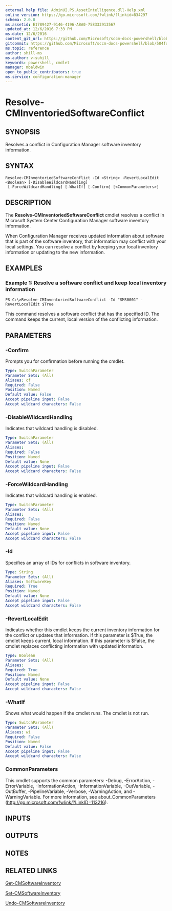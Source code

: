 ```yaml
---
external help file: AdminUI.PS.AssetIntelligence.dll-Help.xml
online version: https://go.microsoft.com/fwlink/?linkid=834297
schema: 2.0.0
ms.assetid: E1789427-9146-4196-ABA0-758333913567
updated_at: 12/6/2016 7:33 PM
ms.date: 12/6/2016
content_git_url: https://github.com/Microsoft/sccm-docs-powershell/blob/master/sccm-cmdlets/ConfigurationManager/vlatest/Resolve-CMInventoriedSoftwareConflict.md
gitcommit: https://github.com/Microsoft/sccm-docs-powershell/blob/504fd5ae0c4dcc14877d18b3f201f0c5172688ce/sccm-cmdlets/ConfigurationManager/vlatest/Resolve-CMInventoriedSoftwareConflict.md
ms.topic: reference
author: shill-ms
ms.author: v-suhill
keywords: powershell, cmdlet
manager: mbaldwin
open_to_public_contributors: true
ms.service: configuration-manager
---
```


# Resolve-CMInventoriedSoftwareConflict

## SYNOPSIS
Resolves a conflict in Configuration Manager software inventory information.

## SYNTAX

```
Resolve-CMInventoriedSoftwareConflict -Id <String> -RevertLocalEdit <Boolean> [-DisableWildcardHandling]
 [-ForceWildcardHandling] [-WhatIf] [-Confirm] [<CommonParameters>]
```

## DESCRIPTION
The **Resolve-CMInventoriedSoftwareConflict** cmdlet resolves a conflict in Microsoft System Center Configuration Manager software inventory information.

When Configuration Manager receives updated information about software that is part of the software inventory, that information may conflict with your local settings.
You can resolve a conflict by keeping your local inventory information or updating to the new information.

## EXAMPLES

### Example 1: Resolve a software conflict and keep local inventory information
```
PS C:\>Resolve-CMInventoriedSoftwareConflict -Id "SMS0001" -RevertLocalEdit $True
```

This command resolves a software conflict that has the specified ID.
The command keeps the current, local version of the conflicting information.

## PARAMETERS

### -Confirm
Prompts you for confirmation before running the cmdlet.

```yaml
Type: SwitchParameter
Parameter Sets: (All)
Aliases: cf
Required: False
Position: Named
Default value: False
Accept pipeline input: False
Accept wildcard characters: False
```

### -DisableWildcardHandling
Indicates that wildcard handling is disabled.

```yaml
Type: SwitchParameter
Parameter Sets: (All)
Aliases: 
Required: False
Position: Named
Default value: None
Accept pipeline input: False
Accept wildcard characters: False
```

### -ForceWildcardHandling
Indicates that wildcard handling is enabled.

```yaml
Type: SwitchParameter
Parameter Sets: (All)
Aliases: 
Required: False
Position: Named
Default value: None
Accept pipeline input: False
Accept wildcard characters: False
```

### -Id
Specifies an array of IDs for conflicts in software inventory.

```yaml
Type: String
Parameter Sets: (All)
Aliases: SoftwareKey
Required: True
Position: Named
Default value: None
Accept pipeline input: False
Accept wildcard characters: False
```

### -RevertLocalEdit
Indicates whether this cmdlet keeps the current inventory information for the conflict or updates that information.
If this parameter is $True, the cmdlet keeps current, local information.
If this parameter is $False, the cmdlet replaces conflicting information with updated information.

```yaml
Type: Boolean
Parameter Sets: (All)
Aliases: 
Required: True
Position: Named
Default value: None
Accept pipeline input: False
Accept wildcard characters: False
```

### -WhatIf
Shows what would happen if the cmdlet runs.
The cmdlet is not run.

```yaml
Type: SwitchParameter
Parameter Sets: (All)
Aliases: wi
Required: False
Position: Named
Default value: False
Accept pipeline input: False
Accept wildcard characters: False
```

### CommonParameters
This cmdlet supports the common parameters: -Debug, -ErrorAction, -ErrorVariable, -InformationAction, -InformationVariable, -OutVariable, -OutBuffer, -PipelineVariable, -Verbose, -WarningAction, and -WarningVariable. For more information, see about_CommonParameters (http://go.microsoft.com/fwlink/?LinkID=113216).

## INPUTS

## OUTPUTS

## NOTES

## RELATED LINKS

[Get-CMSoftwareInventory](xref:ConfigurationManager/vlatest/Get-CMSoftwareInventory.md)

[Set-CMSoftwareInventory](xref:ConfigurationManager/vlatest/Set-CMSoftwareInventory.md)

[Undo-CMSoftwareInventory](xref:ConfigurationManager/vlatest/Undo-CMSoftwareInventory.md)



